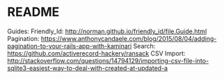 # README

Guides:
Friendly_Id: http://norman.github.io/friendly_id/file.Guide.html
Pagination: https://www.anthonycandaele.com/blog/2015/08/04/adding-pagination-to-your-rails-app-with-kaminari
Search: https://github.com/activerecord-hackery/ransack
CSV Import: http://stackoverflow.com/questions/14794129/importing-csv-file-into-sqlite3-easiest-way-to-deal-with-created-at-updated-a